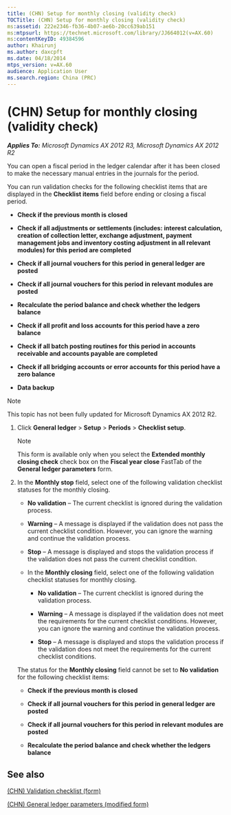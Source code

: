 ```yaml
---
title: (CHN) Setup for monthly closing (validity check)
TOCTitle: (CHN) Setup for monthly closing (validity check)
ms:assetid: 222e2346-fb36-4b07-ae6b-20cc639ab151
ms:mtpsurl: https://technet.microsoft.com/library/JJ664012(v=AX.60)
ms:contentKeyID: 49384596
author: Khairunj
ms.author: daxcpft
ms.date: 04/18/2014
mtps_version: v=AX.60
audience: Application User
ms.search.region: China (PRC)
---
```


# (CHN) Setup for monthly closing (validity check) 


_**Applies To:** Microsoft Dynamics AX 2012 R3, Microsoft Dynamics AX 2012 R2_

You can open a fiscal period in the ledger calendar after it has been closed to make the necessary manual entries in the journals for the period.

You can run validation checks for the following checklist items that are displayed in the **Checklist items** field before ending or closing a fiscal period.

  - **Check if the previous month is closed**

  - **Check if all adjustments or settlements (includes: interest calculation, creation of collection letter, exchange adjustment, payment management jobs and inventory costing adjustment in all relevant modules) for this period are completed**

  - **Check if all journal vouchers for this period in general ledger are posted**

  - **Check if all journal vouchers for this period in relevant modules are posted**

  - **Recalculate the period balance and check whether the ledgers balance**

  - **Check if all profit and loss accounts for this period have a zero balance**

  - **Check if all batch posting routines for this period in accounts receivable and accounts payable are completed**

  - **Check if all bridging accounts or error accounts for this period have a zero balance**

  - **Data backup**


> [!NOTE]
> <P>This topic has not been fully updated for Microsoft Dynamics AX 2012 R2.</P>



1.  Click **General ledger** \> **Setup** \> **Periods** \> **Checklist setup**.
    

    > [!NOTE]
    > <P>This form is available only when you select the <STRONG>Extended monthly closing check</STRONG> check box on the <STRONG>Fiscal year close</STRONG> FastTab of the <STRONG>General ledger parameters</STRONG> form.</P>



2.  In the **Monthly stop** field, select one of the following validation checklist statuses for the monthly closing.
    
      - **No validation** – The current checklist is ignored during the validation process.
    
      - **Warning** – A message is displayed if the validation does not pass the current checklist condition. However, you can ignore the warning and continue the validation process.
    
      - **Stop** – A message is displayed and stops the validation process if the validation does not pass the current checklist condition.
    
      - In the **Monthly closing** field, select one of the following validation checklist statuses for monthly closing.
        
          - **No validation** – The current checklist is ignored during the validation process.
        
          - **Warning** – A message is displayed if the validation does not meet the requirements for the current checklist conditions. However, you can ignore the warning and continue the validation process.
        
          - **Stop** – A message is displayed and stops the validation process if the validation does not meet the requirements for the current checklist conditions.
    
    The status for the **Monthly closing** field cannot be set to **No validation** for the following checklist items:
    
      - **Check if the previous month is closed**
    
      - **Check if all journal vouchers for this period in general ledger are posted**
    
      - **Check if all journal vouchers for this period in relevant modules are posted**
    
      - **Recalculate the period balance and check whether the ledgers balance**

## See also

[(CHN) Validation checklist (form)](https://technet.microsoft.com/library/jj664060\(v=ax.60\))

[(CHN) General ledger parameters (modified form)](https://technet.microsoft.com/library/jj664137\(v=ax.60\))

  


